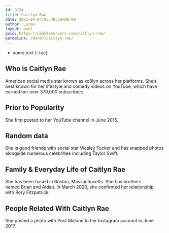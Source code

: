 ```yaml
---
id: 8734
title: Caitlyn Rae
date: 2021-04-07T05:49:50+00:00
author: Laima
layout: post
guid: https://ukdataservers.com/caitlyn-rae/
permalink: /04/07/caitlyn-rae/
---
```


* some text
{: toc}


## Who is Caitlyn Rae
                  
                  
                  
American social media star known as xc8lyn across her platforms. She&#8217;s best known for her lifestyle and comedy videos on YouTube, which have earned her over 370,000 subscribers.
                  
              
            
              
            
                
                
                
## Prior to Popularity
                  
                  
                  
She first posted to her YouTube channel in June 2015. 
                  
              
            
              
            
                
                
                
## Random data
                  
                  
                  
She is good friends with social star Wesley Tucker and has snapped photos alongside numerous celebrities including Taylor Swift.
                  
              
            
              
            
                
                
                
## Family & Everyday Life of Caitlyn Rae
                  
                  
                  
She has been based in Boston, Massachusetts. She has brothers named Brian and Aidan. In March 2020, she confirmed her relationship with Rory Fitzpatrick.
                  
              
            
              
            
                
                
                
## People Related With Caitlyn Rae
                  
                  
                  
She posted a photo with Post Malone to her Instagram account in June 2017. 
                  
              
            
              
            
                
              
            
              
              
            
            
              
            
          
          
          
